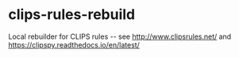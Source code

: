 # clips-rules-rebuild
Local rebuilder for CLIPS rules -- see http://www.clipsrules.net/ and https://clipspy.readthedocs.io/en/latest/
